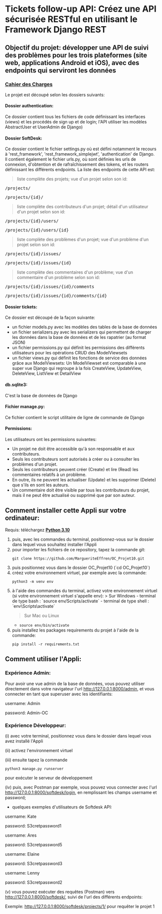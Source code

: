# Tickets follow-up API: Créez une API sécurisée RESTful en utilisant le Framework Django REST

## Objectif du projet: développer une API de suivi des problèmes pour les trois plateformes (site web, applications Android et iOS), avec des endpoints qui serviront les données

### [Cahier des Charges](https://s3-eu-west-1.amazonaws.com/course.oc-static.com/projects/Python%20FR/P8%20-%20Cr%C3%A9ez%20une%20API%20s%C3%A9curis%C3%A9e%20RESTful%20en%20utilisant%20Django%20REST%20/Softdesk%20-%20Conception%20de%20la%20mise%20en%20%C5%93uvre.docx)

Le projet est découpé selon les dossiers suivants:

#### Dossier authentication:
Ce dossier contient tous les fichiers de code définissant les interfaces (views) et les procédés de sign up et de login; l'API utiliser les modèles AbstractUser et UserAdmin de Django) 

#### Dossier SoftDesk:
Ce dossier contient le fichier settings.py où est défini notamment le recours à 'rest_framework', 'rest_framework_simplejwt', 'authentication' de Django. 
Il contient également le fichier urls.py, où sont définies les urls de connexion, d'obtention et de rafraîchissement des tokens, et les routers définissant les différents endpoints. La liste des endpoints de cette API est:
> liste complète des projets; vue d'un projet selon son id:
<pre>/projects/</pre>  
<pre>/projects/{id}/</pre>

> liste complète des contributeurs d'un projet; détail d'un utilisateur d'un projet selon son id:
<pre>/projects/{id}/users/ </pre> 
<pre>/projects/{id}/users/{id}</pre> 

> liste complète des problèmes d'un projet; vue d'un problème d'un projet selon son id:
<pre>/projects/{id}/issues/</pre>
<pre>/projects/{id}/issues/{id}</pre>

> liste complète des commentaires d'un problème; vue d'un commentaire d'un problème selon son id:
<pre>/projects/{id}/issues/{id}/comments</pre>
<pre>/projects/{id}/issues/{id}/comments/{id}</pre>

#### Dossier tickets:
Ce dossier est découpé de la façon suivante:
- un fichier models.py avec les modèles des tables de la base de données
- un fichier serializers.py avec les serializers qui permettent de charger les données dans la base de données et de les rapatrier (au format JSON)
- un fichier permissions.py qui définit les permissions des différents utilisateurs pour les opérations CRUD des ModelViewsets
- un fichier views.py qui définit les fonctions de service des données grâce aux ModelViewsets: Un ModelViewset  est comparable à une super vue Django qui regroupe   à la fois CreateView, UpdateView, DeleteView, ListView  et DetailView

#### db.sqlite3:
C'est la base de données de Django

#### Fichier manage.py:
Ce fichier contient le script utilitaire de ligne de commande de Django

#### Permissions: 
Les utilisateurs ont les permissions suivantes:
- Un projet ne doit être accessible qu'à son responsable et aux contributeurs. 
- Seuls les contributeurs sont autorisés à créer ou à consulter les problèmes d'un projet.
- Seuls les contributeurs peuvent créer (Create) et lire (Read) les commentaires relatifs à un problème. 
- En outre, ils ne peuvent les actualiser (Update) et les supprimer (Delete) que s'ils en sont les auteurs.
- Un commentaire doit être visible par tous les contributeurs du projet, mais il ne peut être actualisé ou supprimé que par son auteur.

## Comment installer cette Appli sur votre ordinateur:
Requis: téléchargez **[Python 3.10](https://www.python.org/downloads/)**
<ol>
<li>puis, avec les commandes du terminal, positionnez-vous sur le dossier dans lequel vous souhaitez installer l'Appli  </li>

<li>pour importer les fichiers de ce repository, tapez la commande git:

`git clone https://github.com/MargueriteEffren/OC_Projet10.git`
  </li>
<li>puis positionnez vous dans le dossier OC_Projet10 (`cd OC_Projet10`)  </li>

<li>créez votre environnement virtuel, par exemple avec la commande:

`python3 -m venv env`
  </li>
<li>à l'aide des commandes du terminal, activez votre environnement virtuel 
(si votre environnement virtuel s'appelle env):
> Sur Windows  
- terminal de type bash : `source env/Scripts/activate`
- terminal de type shell : `env\Scripts\activate`
  
> Sur Mac ou Linux
- `source env/bin/activate`
  </li>
<li>puis installez les packages requirements du projet à l'aide de la commande:

`pip install -r requirements.txt`
  </li>
  </ol>
  
## Comment utiliser l'Appli:

### Expérience Admin:

Pour avoir une vue admin de la base de données, vous pouvez utiliser directement dans votre navigateur l'url http://127.0.0.1:8000/admin, et vous connecter en tant que superuser avec les identifiants:

username: Admin

password: Admin-OC

### Expérience Développeur:

(i) avec votre terminal, positionnez vous dans le dossier dans lequel vous avez installé l'Appli

(ii) activez l'environnement virtuel

(iii) ensuite tapez la commande 

`python3 manage.py runserver`

pour exécuter le serveur de développement

(iv) puis, avec Postman par exemple, vous pouvez vous connecter avec l'url http://127.0.0.1:8000/softdesk/login, en remplissant les champs username et password;
- quelques exemples d'utilisateurs de Softdesk API:

username: Kate

password: S3cretpassword1

username: Ares

password: S3cretpassword5

username: Elaine

password: S3cretpassword3

username: Lenny

password: S3cretpassword2


(v) vous pouvez exécuter des requêtes (Postman) vers  http://127.0.0.1:8000/softdesk/, suivi de l'url des différents endpoints:

Exemple: http://127.0.0.1:8000/softdesk/projects/1/ pour requêter le projet 1
